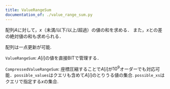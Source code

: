 ```yaml
---
title: ValueRangeSum
documentation_of: ./value_range_sum.py
---
```


配列$A$に対して，$x$（未満/以下/以上/超過）の値の和を求める．
また，$x$との差の絶対値の和も求められる．

配列は一点更新が可能.

`ValueRangeSum`: $A[i]$の値を直接BITで管理する．

`CompressedValueRangeSum`: 座標圧縮することで$A[i]$が$10^9$オーダーでも対応可能．`possible_values`はクエリも含めて$A[i]$のとりうる値の集合. `possible_xs`はクエリで指定する$x$の集合.